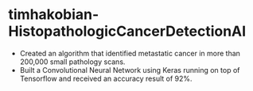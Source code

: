 # timhakobian-HistopathologicCancerDetectionAI

- Created an algorithm that identified metastatic cancer in more than 200,000 small pathology scans.
- Built a Convolutional Neural Network using Keras running on top of Tensorflow and received an accuracy
result of 92%.
